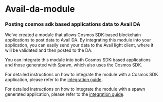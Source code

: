 # Avail-da-module

### Posting cosmos sdk based applications data to Avail DA

We’ve created a module that allows Cosmos SDK-based blockchain applications to post data to Avail DA. By integrating this module into your application, you can easily send your data to the Avail light client, where it will be validated and then posted to the DA.

You can integrate this module into both Cosmos SDK-based applications and those generated with Spawn, which also uses the Cosmos SDK.

For detailed instructions on how to integrate the module with a Cosmos SDK application, please refer to the [integration guide](./docs/integration.md).

For detailed instructions on how to integrate the module with a spawn generated application, please refer to the [integration guide](./docs/spawn.md).